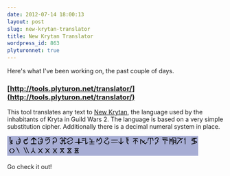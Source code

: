```yaml
---
date: 2012-07-14 18:00:13
layout: post
slug: new-krytan-translator
title: New Krytan Translator
wordpress_id: 863
plyturonnet: true
---
```


Here's what I've been working on, the past couple of days.



### [http://tools.plyturon.net/translator/](http://tools.plyturon.net/translator/)


  


This tool translates any text to [New Krytan](http://wiki.guildwars2.com/wiki/New_Krytan), the language used by the inhabitants of Kryta in Guild Wars 2. 
The language is based on a very simple substitution cipher. Additionally there is a decimal numeral system in place.

![New Krytan alphabet](/assets/images/posts/2012-07-14-new-krytan-translator/krytan.png)

Go check it out!
